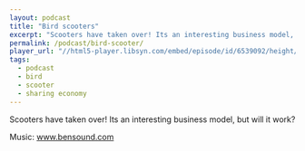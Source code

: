```yaml
---
layout: podcast
title: "Bird scooters"
excerpt: "Scooters have taken over! Its an interesting business model, but will it work?"
permalink: /podcast/bird-scooter/
player_url: "//html5-player.libsyn.com/embed/episode/id/6539092/height/90/theme/custom/autoplay/no/autonext/no/thumbnail/yes/preload/no/no_addthis/no/direction/backward/render-playlist/no/custom-color/87A93A/"
tags:
  - podcast
  - bird
  - scooter
  - sharing economy
---
```


Scooters have taken over! Its an interesting business model, but will it work?

Music: www.bensound.com 